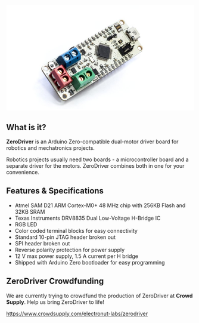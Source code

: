 ![ZeroDriver](zd.jpg)

## What is it?

**ZeroDriver** is an Arduino Zero-compatible dual-motor driver board for robotics and mechatronics projects.

Robotics projects usually need two boards - a microcontroller board and a separate driver for the motors. ZeroDriver combines both in one for your convenience.

## Features & Specifications

* Atmel SAM D21 ARM Cortex-M0+ 48 MHz chip with 256KB Flash and 32KB SRAM
* Texas Instruments DRV8835 Dual Low-Voltage H-Bridge IC
* RGB LED
* Color coded terminal blocks for easy connectivity
* Standard 10-pin JTAG header broken out
* SPI header broken out
* Reverse polarity protection for power supply
* 12 V max power supply, 1.5 A current per H bridge
* Shipped with Arduino Zero bootloader for easy programming

## ZeroDriver Crowdfunding

We are currently trying to crowdfund the production of ZeroDriver at **Crowd Supply**.
Help us bring ZeroDriver to life!

https://www.crowdsupply.com/electronut-labs/zerodriver
